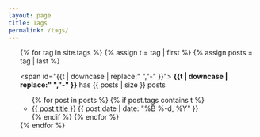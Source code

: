```yaml
---
layout: page
title: Tags
permalink: /tags/
---
```


<ul class="tags">
{% for tag in site.tags %}
  {% assign t = tag | first %}
  {% assign posts = tag | last %}

<span id="{{t | downcase | replace:" ","-" }}">
<b>{{t | downcase | replace:" ","-" }}</b> has {{ posts | size }} posts</span>
<ul>
{% for post in posts %}
  {% if post.tags contains t %}
  <li>
    <a href="{{ post.url }}">{{ post.title }}</a>
    <span class="date">{{ post.date | date: "%B %-d, %Y"  }}</span>
  </li>
  {% endif %}
{% endfor %}
</ul>
{% endfor %}
</ul>
